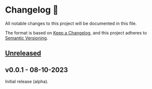 # Changelog 📝

All notable changes to this project will be documented in this file.

The format is based on [Keep a Changelog](https://keepachangelog.com/en/1.0.0/), and this project adheres to [Semantic Versioning](https://semver.org/spec/v2.0.0.html).

## [Unreleased](https://github.com/formlinkjs/formlink/compare/v1.3.1...v1.4.x)

## v0.0.1 - 08-10-2023

Initial release (alpha).
